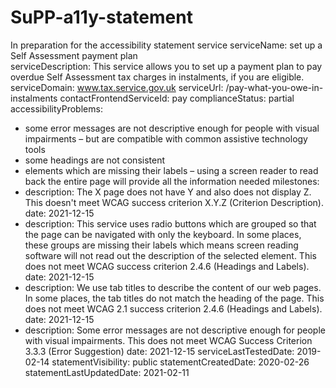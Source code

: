 # SuPP-a11y-statement
In preparation for the accessibility statement service
serviceName: set up a Self Assessment payment plan  
serviceDescription: This service allows you to set up a payment plan to pay overdue Self Assessment tax charges in instalments, if you are eligible.
serviceDomain: www.tax.service.gov.uk 
serviceUrl: /pay-what-you-owe-in-instalments
contactFrontendServiceId: pay
complianceStatus: partial  
accessibilityProblems:  
- some error messages are not descriptive enough for people with visual impairments – but are compatible with common assistive technology tools
- some headings are not consistent
- elements which are missing their labels – using a screen reader to read back the entire page will provide all the information needed
milestones: 
- description: The X page does not have Y and also does not display Z. This doesn't meet WCAG success criterion X.Y.Z (Criterion Description).
date: 2021-12-15 
- description: This service uses radio buttons which are grouped so that the page can be navigated with only the keyboard. In some places, these groups are missing their labels which means screen reading software will not read out the description of the selected element. This does not meet WCAG success criterion 2.4.6 (Headings and Labels).
date: 2021-12-15 
- description: We use tab titles to describe the content of our web pages. In some places, the tab titles do not match the heading of the page. This does not meet WCAG 2.1 success criterion 2.4.6 (Headings and Labels).
date: 2021-12-15 
- description: Some error messages are not descriptive enough for people with visual impairments. This does not meet WCAG Success Criterion 3.3.3 (Error Suggestion)
date: 2021-12-15 
serviceLastTestedDate: 2019-02-14
statementVisibility: public 
statementCreatedDate: 2020-02-26 
statementLastUpdatedDate: 2021-02-11
